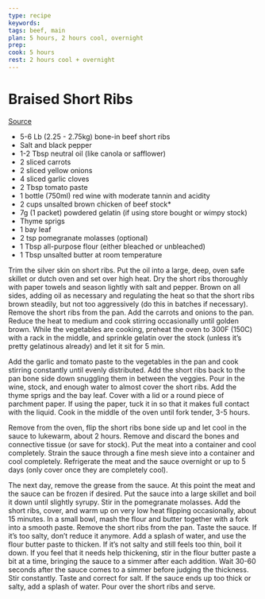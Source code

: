 ```yaml
---
type: recipe
keywords:
tags: beef, main
plan: 5 hours, 2 hours cool, overnight
prep:
cook: 5 hours
rest: 2 hours cool + overnight
---
```


# Braised Short Ribs

[Source](https://www.youtube.com/watch?v=aOI5pUXSQ4M)

- 5-6 Lb (2.25 - 2.75kg) bone-in beef short ribs
- Salt and black pepper
- 1-2 Tbsp neutral oil (like canola or safflower)
- 2 sliced carrots
- 2 sliced yellow onions
- 4 sliced garlic cloves
- 2 Tbsp tomato paste
- 1 bottle (750ml) red wine with moderate tannin and acidity
- 2 cups unsalted brown chicken of beef stock*
- 7g (1 packet) powdered gelatin (if using store bought or wimpy stock)
- Thyme sprigs
- 1 bay leaf
- 2 tsp pomegranate molasses (optional)
- 1 Tbsp all-purpose flour (either bleached or unbleached)
- 1 Tbsp unsalted butter at room temperature

Trim the silver skin on short ribs.  Put the oil into a large, deep, oven safe skillet or dutch oven and set over high heat.  Dry the short ribs thoroughly with paper towels and season lightly with salt and pepper.  Brown on all sides, adding oil as necessary and regulating the heat so that the short ribs brown steadily, but not too aggressively (do this in batches if necessary).  Remove the short ribs from the pan.  Add the carrots and onions to the pan.  Reduce the heat to medium and cook stirring occasionally until golden brown.  While the vegetables are cooking, preheat the oven to 300F (150C) with a rack in the middle, and sprinkle gelatin over the stock (unless it’s pretty gelatinous already) and let it sit for 5 min.  

Add the garlic and tomato paste to the vegetables in the pan and cook stirring constantly until evenly distributed.  Add the short ribs back to the pan bone side down snuggling them in between the veggies.  Pour in the wine, stock, and enough water to almost cover the short ribs.  Add the thyme sprigs and the bay leaf.  Cover with a lid or a round piece of parchment paper.  If using the paper, tuck it in so that it makes full contact with the liquid.  Cook in the middle of the oven until fork tender, 3-5 hours.  

Remove from the oven, flip the short ribs bone side up and let cool in the sauce to lukewarm, about 2 hours.  Remove and discard the bones and connective tissue (or save for stock).  Put the meat into a container and cool completely.  Strain the sauce through a fine mesh sieve into a container and cool completely.  Refrigerate the meat and the sauce overnight or up to 5 days (only cover once they are completely cool).  

The next day, remove the grease from the sauce.  At this point the meat and the sauce can be frozen if desired.  Put the sauce into a large skillet and boil it down until slightly syrupy.  Stir in the pomegranate molasses.  Add the short ribs, cover, and warm up on very low heat flipping occasionally, about 15 minutes.  In a small bowl, mash the flour and butter together with a fork into a smooth paste.  Remove the short ribs from the pan.  Taste the sauce.  If it’s too salty, don’t reduce it anymore.  Add a splash of water, and use the flour butter paste to thicken.  If it’s not salty and still feels too thin, boil it down.  If you feel that it needs help thickening, stir in the flour butter paste a bit at a time, bringing the sauce to a simmer after each addition.  Wait 30-60 seconds after the sauce comes to a simmer before judging the thickness.  Stir constantly.  Taste and correct for salt.  If the sauce ends up too thick or salty, add a splash of water.  Pour over the short ribs and serve.

